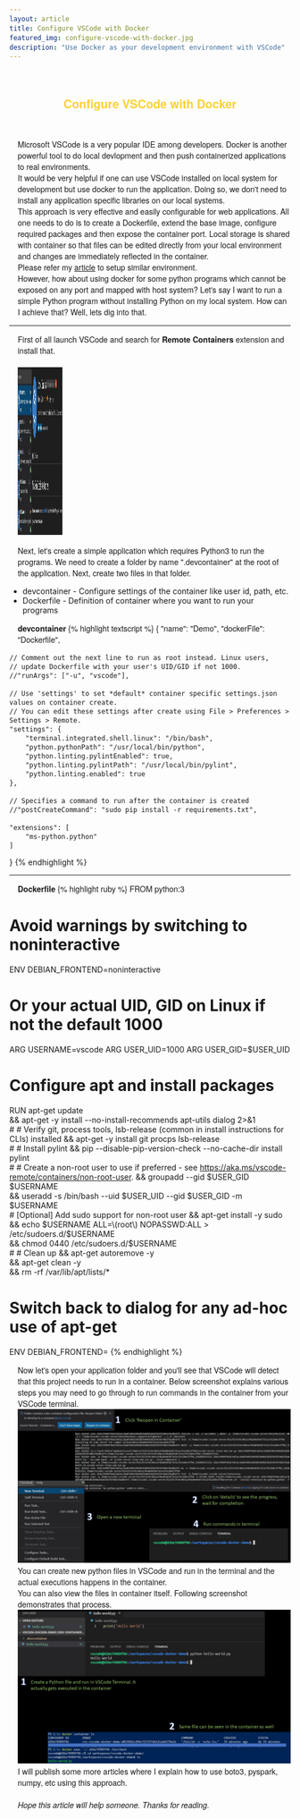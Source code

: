 ```yaml
---
layout: article
title: Configure VSCode with Docker
featured_img: configure-vscode-with-docker.jpg
description: "Use Docker as your development environment with VSCode"
---
```

<br>
<h2 style="font-family:Montserrat,'Helvetica Neue',Helvetica,Arial,sans-serif;color:#fed136;text-align:center"> Configure VSCode with Docker</h2>
<br>
<p style="font-family:Montserrat,'Helvetica Neue',Helvetica,Arial,sans-serif;padding-left:15px">
Microsoft VSCode is a very popular IDE among developers. Docker is another powerful tool to do local devlopment and then push containerized applications to real environments.
<br>
It would be very helpful if one can use VSCode installed on local system for development but use docker to run the application. Doing so, we don't need to install any application specific libraries on our local systems.
<br>
This approach is very effective and easily configurable for web applications. All one needs to do is to create a Dockerfile, extend the base image, configure required packages and then expose the container port. Local storage is shared with container so that files can be edited directly from your local environment and changes are immediately reflected in the container.
<br>
Please refer my <a href="https://balkaranbrar.ca/articles/develop-laravel-apps-on-docker/">article</a> to setup similar environment.
<br>
However, how about using docker for some python programs which cannot be exposed on any port and mapped with host system? Let's say I want to run a simple Python program without installing Python on my local system. How can I achieve that? Well, lets dig into that.
<br>
</p>
<hr>
<p style="font-family:Montserrat,'Helvetica Neue',Helvetica,Arial,sans-serif;padding-left:15px">
First of all launch VSCode and search for <b>Remote Containers</b> extension and install that.
<br>
<br>
<img src="/img/articles/remote-containers.JPG" class="center" width=80 height=300>
<br>
</p>
<p style="font-family:Montserrat,'Helvetica Neue',Helvetica,Arial,sans-serif;padding-left:15px">
Next, let's create a simple application which requires Python3 to run the programs. We need to create a folder by name ".devcontainer" at the root of the application. Next, create two files in that folder.
<ul>
<li>devcontainer - Configure settings of the container like user id, path, etc. </li>
<li>Dockerfile - Definition of container where you want to run your programs </li>
</ul>
<p style="font-family:Montserrat,'Helvetica Neue',Helvetica,Arial,sans-serif;padding-left:15px">
<b>devcontainer</b>
{% highlight textscript %}
{
	"name": "Demo",
	"dockerFile": "Dockerfile",

	// Comment out the next line to run as root instead. Linux users, 
	// update Dockerfile with your user's UID/GID if not 1000.
	//"runArgs": ["-u", "vscode"],

	// Use 'settings' to set *default* container specific settings.json values on container create. 
	// You can edit these settings after create using File > Preferences > Settings > Remote.
	"settings": { 
		"terminal.integrated.shell.linux": "/bin/bash",
		"python.pythonPath": "/usr/local/bin/python",
		"python.linting.pylintEnabled": true,
		"python.linting.pylintPath": "/usr/local/bin/pylint",
		"python.linting.enabled": true
	},

	// Specifies a command to run after the container is created
	//"postCreateCommand": "sudo pip install -r requirements.txt",

	"extensions": [
		"ms-python.python"
	]
}
{% endhighlight %}
</p>
<hr>
<p style="font-family:Montserrat,'Helvetica Neue',Helvetica,Arial,sans-serif;padding-left:15px">
<b>Dockerfile</b>
{% highlight ruby %}
FROM python:3

# Avoid warnings by switching to noninteractive
ENV DEBIAN_FRONTEND=noninteractive

# Or your actual UID, GID on Linux if not the default 1000
ARG USERNAME=vscode
ARG USER_UID=1000
ARG USER_GID=$USER_UID

# Configure apt and install packages
RUN apt-get update \
    && apt-get -y install --no-install-recommends apt-utils dialog 2>&1 \
    #
    # Verify git, process tools, lsb-release (common in install instructions for CLIs) installed
    && apt-get -y install git procps lsb-release \
    #
    # Install pylint
    && pip --disable-pip-version-check --no-cache-dir install pylint \
    #
    # Create a non-root user to use if preferred - see https://aka.ms/vscode-remote/containers/non-root-user.
    && groupadd --gid $USER_GID $USERNAME \
    && useradd -s /bin/bash --uid $USER_UID --gid $USER_GID -m $USERNAME \
    # [Optional] Add sudo support for non-root user
    && apt-get install -y sudo \
    && echo $USERNAME ALL=\(root\) NOPASSWD:ALL > /etc/sudoers.d/$USERNAME \
    && chmod 0440 /etc/sudoers.d/$USERNAME \
    #
    # Clean up
    && apt-get autoremove -y \
    && apt-get clean -y \
    && rm -rf /var/lib/apt/lists/*

# Switch back to dialog for any ad-hoc use of apt-get
ENV DEBIAN_FRONTEND=
{% endhighlight %}
</p>
<p style="font-family:Montserrat,'Helvetica Neue',Helvetica,Arial,sans-serif;padding-left:15px">
Now let's open your application folder and you'll see that VSCode will detect that this project needs to run in a container. Below screenshot explains various steps you may need to go through to run commands in the container from your VSCode terminal.
<br>
<img src="/img/articles/vscode-docker-inner-1.JPG" class="center">
<br>
You can create new python files in VSCode and run in the terminal and the actual executions happens in the container. 
<br>You can also view the files in container itself. Following screenshot demonstrates that process.
<br>
<img src="/img/articles/vscode-docker-inner-2.JPG" class="center">
<br>
I will publish some more articles where I explain how to use boto3, pyspark, numpy, etc using this approach.
<br>
<br>
<i>Hope this article will help someone. Thanks for reading.</i>